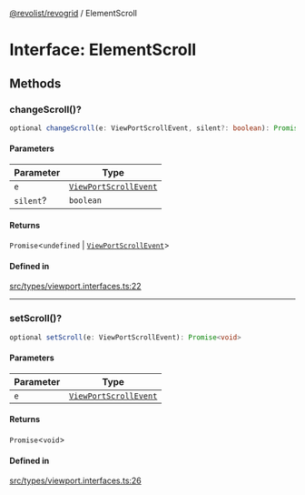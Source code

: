 [@revolist/revogrid](README.md) / ElementScroll

# Interface: ElementScroll

## Methods

### changeScroll()?

```ts
optional changeScroll(e: ViewPortScrollEvent, silent?: boolean): Promise<undefined | ViewPortScrollEvent>
```

#### Parameters

| Parameter | Type |
| ------ | ------ |
| `e` | [`ViewPortScrollEvent`](TypeAlias.ViewPortScrollEvent.md) |
| `silent`? | `boolean` |

#### Returns

`Promise`\<`undefined` \| [`ViewPortScrollEvent`](TypeAlias.ViewPortScrollEvent.md)\>

#### Defined in

[src/types/viewport.interfaces.ts:22](https://github.com/revolist/revogrid/blob/0bf9217987a0038bc73b1aec64e1a3314302e790/src/types/viewport.interfaces.ts#L22)

***

### setScroll()?

```ts
optional setScroll(e: ViewPortScrollEvent): Promise<void>
```

#### Parameters

| Parameter | Type |
| ------ | ------ |
| `e` | [`ViewPortScrollEvent`](TypeAlias.ViewPortScrollEvent.md) |

#### Returns

`Promise`\<`void`\>

#### Defined in

[src/types/viewport.interfaces.ts:26](https://github.com/revolist/revogrid/blob/0bf9217987a0038bc73b1aec64e1a3314302e790/src/types/viewport.interfaces.ts#L26)
